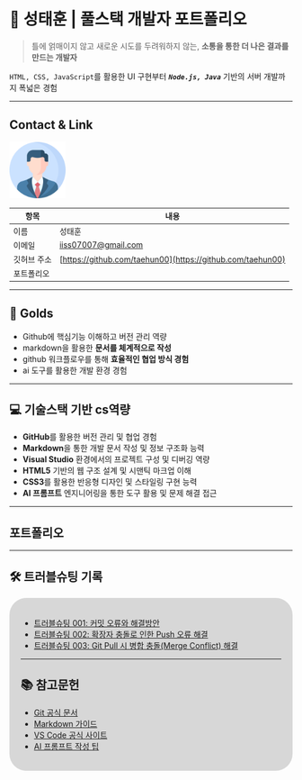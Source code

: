 # 🚀 성태훈 | 풀스택 개발자 포트폴리오

> 틀에 얽매이지 않고 새로운 시도를 두려워하지 않는, 
> **소통을 통한 더 나은 결과를 만드는 개발자**

`HTML, CSS, JavaScript`를 활용한 UI 구현부터 ***`Node.js, Java`*** 기반의 서버 개발까지 폭넓은 경험


---
## Contact & Link
<!--![프로필](./track001_github/me.png) -->
<img src = "./track001_github/me.png" alt = "프로필" width = "100">

| 항목       | 내용 |
|------------|------|
| 이름       | 성태훈 |
| 이메일     | iiss07007@gmail.com |
| 깃허브 주소 | [https://github.com/taehun00](https://github.com/taehun00) |
| 포트폴리오 |  |

---

## 🎯 Golds
- Github에 핵심기능 이해하고 버전 관리 역량
- markdown을 활용한 **문서를 체계적으로 작성**
- github 워크플로우를 통해 **효율적인 협업 방식 경험**
- ai 도구를 활용한 개발 환경 경험

---

## 💻 기술스택 기반 cs역량

- **GitHub**를 활용한 버전 관리 및 협업 경험  
- **Markdown**을 통한 개발 문서 작성 및 정보 구조화 능력  
- **Visual Studio** 환경에서의 프로젝트 구성 및 디버깅 역량  
- **HTML5** 기반의 웹 구조 설계 및 시맨틱 마크업 이해  
- **CSS3**를 활용한 반응형 디자인 및 스타일링 구현 능력  
- **AI 프롬프트** 엔지니어링을 통한 도구 활용 및 문제 해결 접근

---

## 포트폴리오

---

## 🛠️ 트러블슈팅 기록
<div  style="background-color:rgba(0,0,0,0.15); padding:20px; border-radius:30px; box-shadow:0 0 5px rgba(0,0,0,0 5)">

- [트러블슈팅 001: 커밋 오류와 해결방안](./track001_github/troubleshooting001.md)
- [트러블슈팅 002: 확장자 충돌로 인한 Push 오류 해결](./track001_github/troubleshooting002.md)
- [트러블슈팅 003: Git Pull 시 병합 충돌(Merge Conflict) 해결](./track001_github/troubleshooting003.md)

---

## 📚 참고문헌

- [Git 공식 문서](https://git-scm.com/doc)  
- [Markdown 가이드](https://www.markdownguide.org/basic-syntax/)  
- [VS Code 공식 사이트](https://code.visualstudio.com/)  
- [AI 프롬프트 작성 팁](https://learn.microsoft.com/en-us/azure/ai-services/openai/how-to/prompt-engineering)